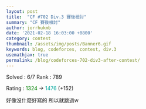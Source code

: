 ```yaml
---
layout: post
title:  "CF #702 Div.3 賽後檢討"
summary: "CF 賽後檢討"
author: jorrhukmb
date: '2021-02-18 16:03:00 +0800'
category: contest
thumbnail: /assets/img/posts/Banner6.gif
keywords: blog, codeforces, contest, div.3
usemathjax: true
permalink: /blog/codeforces-702-div3-after-contest/
---
```


Solved : 6/7  Rank : 789

Rating : <span style="color:#008000">1324</span> -> <span style="color:#03A89E">1476</span> (+152)

好像沒什麼好寫的 所以就跳過w